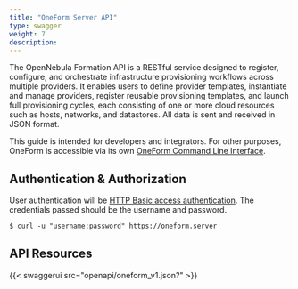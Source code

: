 ```yaml
---
title: "OneForm Server API"
type: swagger
weight: 7
description:
---
```


The OpenNebula Formation API is a RESTful service designed to register, configure, and orchestrate infrastructure provisioning workflows across multiple providers. It enables users to define provider templates, instantiate and manage providers, register reusable provisioning templates, and launch full provisioning cycles, each consisting of one or more cloud resources such as hosts, networks, and datastores. All data is sent and received in JSON format.

This guide is intended for developers and integrators. For other purposes, OneForm is accessible via its own [OneForm Command Line Interface]().

## Authentication & Authorization

User authentication will be [HTTP Basic access authentication](http://tools.ietf.org/html/rfc1945#section-11). The credentials passed should be the username and password.

```default
$ curl -u "username:password" https://oneform.server
```

## API Resources

{{< swaggerui src="openapi/oneform_v1.json?" >}}
